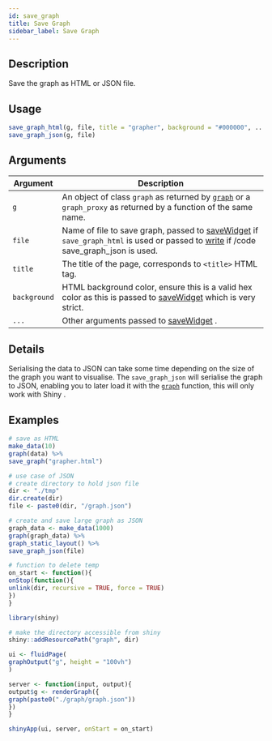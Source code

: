 ```yaml
---
id: save_graph
title: Save Graph
sidebar_label: Save Graph
---
```


## Description

Save the graph as HTML or JSON file.


## Usage

```r
save_graph_html(g, file, title = "grapher", background = "#000000", ...)
save_graph_json(g, file)
```


## Arguments

Argument      |Description
------------- |----------------
`g`     |     An object of class `graph` as returned by [`graph`](#graph) or a `graph_proxy`  as returned by a function of the same name.
`file`     |     Name of file to save graph, passed to [saveWidget](#savewidget) if `save_graph_html` is used or passed to [write](#write) if /code save_graph_json is used.
`title`     |     The title of the page, corresponds to `<title>` HTML tag.
`background`     |     HTML background color, ensure this is a valid hex color as this is passed to [saveWidget](#savewidget) which is very strict.
`...`     |     Other arguments passed to [saveWidget](#savewidget) .


## Details

Serialising the data to JSON can take some time depending on the size
 of the graph you want to visualise. The `save_graph_json` will serialise
 the graph to JSON, enabling you to later load it with the [`graph`](#graph) 
 function, this will only work with Shiny .


## Examples

```r
# save as HTML
make_data(10)
graph(data) %>%
save_graph("grapher.html")

# use case of JSON
# create directory to hold json file
dir <- "./tmp"
dir.create(dir)
file <- paste0(dir, "/graph.json")

# create and save large graph as JSON
graph_data <- make_data(1000)
graph(graph_data) %>%
graph_static_layout() %>%
save_graph_json(file)

# function to delete temp
on_start <- function(){
onStop(function(){
unlink(dir, recursive = TRUE, force = TRUE)
})
}

library(shiny)

# make the directory accessible from shiny
shiny::addResourcePath("graph", dir)

ui <- fluidPage(
graphOutput("g", height = "100vh")
)

server <- function(input, output){
output$g <- renderGraph({
graph(paste0("./graph/graph.json"))
})
}

shinyApp(ui, server, onStart = on_start)
```


